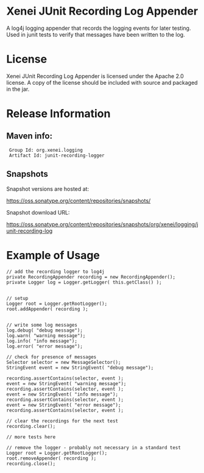 # Xenei JUnit Recording Log Appender
A log4j logging appender that records the logging events for later testing. 
Used in junit tests to verify that messages have been written to the log.

# License
Xenei JUnit Recording Log Appender is licensed under the Apache 2.0 license. 
A copy of the license should be included with source and packaged in the jar.

# Release Information

## Maven info:

     Group Id: org.xenei.logging 
     Artifact Id: junit-recording-logger 
     

## Snapshots

Snapshot versions are hosted at:

https://oss.sonatype.org/content/repositories/snapshots/
 
Snapshot download URL:

https://oss.sonatype.org/content/repositories/snapshots/org/xenei/logging/junit-recording-log   


# Example of Usage
    // add the recording logger to log4j
    private RecordingAppender recording = new RecordingAppender();
    private Logger log = Logger.getLogger( this.getClass() );
    
   
    // setup
    Logger root = Logger.getRootLogger();
    root.addAppender( recording );
   
   
    // write some log messages
    log.debug( "debug message");
    log.warn( "warning message");
    log.info( "info message");
    log.error( "error message");
    
    // check for presence of messages
    Selector selector = new MessageSelector();
    StringEvent event = new StringEvent( "debug message");
    
    recording.assertContains(selector, event );
    event = new StringEvent( "warning message");
    recording.assertContains(selector, event );
    event = new StringEvent( "info message");
    recording.assertContains(selector, event );
    event = new StringEvent( "error message");
    recording.assertContains(selector, event );
    
    // clear the recordings for the next test
    recording.clear();
   
    // more tests here
   
    // remove the logger - probably not necessary in a standard test
    Logger root = Logger.getRootLogger();
    root.removeAppender( recording );
    recording.close();
   
